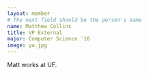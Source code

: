 ```yaml
---
layout: member
# The next field should be the person's name
name: Matthew Collins
title: VP External
major: Computer Science '16
image: ya.jpg
---
```

Matt works at UF.
